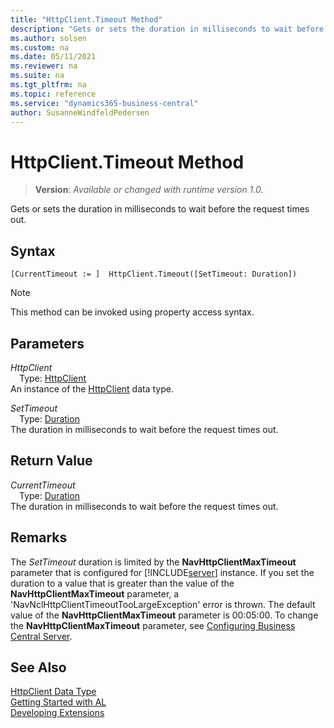 ```yaml
---
title: "HttpClient.Timeout Method"
description: "Gets or sets the duration in milliseconds to wait before the request times out."
ms.author: solsen
ms.custom: na
ms.date: 05/11/2021
ms.reviewer: na
ms.suite: na
ms.tgt_pltfrm: na
ms.topic: reference
ms.service: "dynamics365-business-central"
author: SusanneWindfeldPedersen
---
```

[//]: # (START>DO_NOT_EDIT)
[//]: # (IMPORTANT:Do not edit any of the content between here and the END>DO_NOT_EDIT.)
[//]: # (Any modifications should be made in the .xml files in the ModernDev repo.)
# HttpClient.Timeout Method
> **Version**: _Available or changed with runtime version 1.0._

Gets or sets the duration in milliseconds to wait before the request times out.


## Syntax
```
[CurrentTimeout := ]  HttpClient.Timeout([SetTimeout: Duration])
```
> [!NOTE]
> This method can be invoked using property access syntax.
## Parameters
*HttpClient*  
&emsp;Type: [HttpClient](httpclient-data-type.md)  
An instance of the [HttpClient](httpclient-data-type.md) data type.

*SetTimeout*  
&emsp;Type: [Duration](../duration/duration-data-type.md)  
The duration in milliseconds to wait before the request times out.  


## Return Value
*CurrentTimeout*  
&emsp;Type: [Duration](../duration/duration-data-type.md)  
The duration in milliseconds to wait before the request times out.


[//]: # (IMPORTANT: END>DO_NOT_EDIT)

## Remarks

The *SetTimeout* duration is limited by the **NavHttpClientMaxTimeout** parameter that is configured for [!INCLUDE[server](../../includes/server.md)] instance. If you set the duration to a value that is greater than the value of the  **NavHttpClientMaxTimeout** parameter, a 'NavNclHttpClientTimeoutTooLargeException' error is thrown. The default value of the **NavHttpClientMaxTimeout** parameter is 00:05:00. To change the **NavHttpClientMaxTimeout** parameter, see [Configuring Business Central Server](../../../administration/configure-server-instance.md#Development).

## See Also

[HttpClient Data Type](httpclient-data-type.md)  
[Getting Started with AL](../../devenv-get-started.md)  
[Developing Extensions](../../devenv-dev-overview.md)